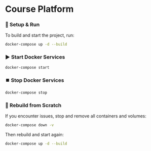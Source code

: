 # Course Platform

### 🚀 Setup & Run

To build and start the project, run:

```bash
docker-compose up -d --build
```

### ▶️ Start Docker Services

```bash
docker-compose start
```

### ⏹️ Stop Docker Services

```bash
docker-compose stop
```

### 🔁 Rebuild from Scratch

If you encounter issues, stop and remove all containers and volumes:

```bash
docker-compose down -v
```

Then rebuild and start again:

```bash
docker-compose up -d --build
```
